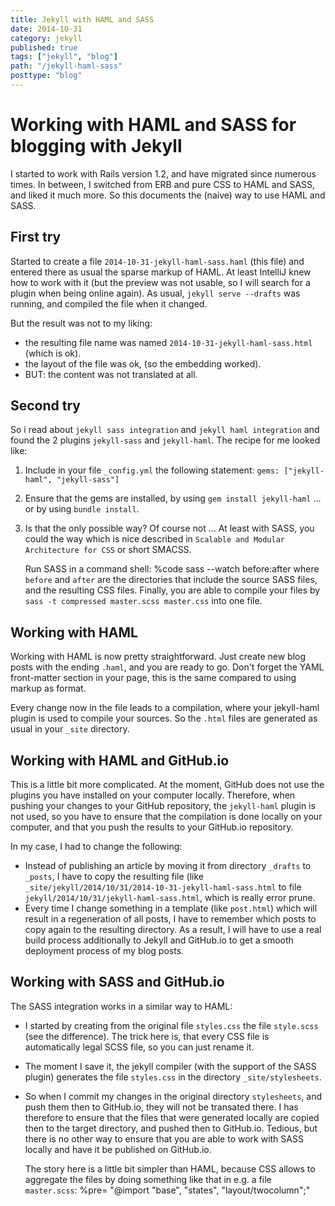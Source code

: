 ```yaml
---
title: Jekyll with HAML and SASS
date: 2014-10-31
category: jekyll
published: true
tags: ["jekyll", "blog"]
path: "/jekyll-haml-sass"
posttype: "blog"
---    
```


# Working with HAML and SASS for blogging with Jekyll

  I started to work with Rails version 1.2, and have migrated since numerous times.
  In between, I switched from ERB and pure CSS to HAML and SASS, and liked it
  much more. So this documents the (naive) way to use HAML and SASS.
  
## First try

  Started to create a file 
  `2014-10-31-jekyll-haml-sass.haml`
  (this file) and
  entered there as usual the sparse markup of HAML. At least IntelliJ knew how
  to work with it (but the preview was not usable, so I will search for a plugin
  when being online again). As usual,  `jekyll serve --drafts`
  was running, and
  compiled the file when it changed.

  But the result was not to my liking:

* the resulting file name was named  `2014-10-31-jekyll-haml-sass.html`
  (which is ok).
* the layout of the file was ok, (so the embedding worked).
* BUT: the content was not translated at all.

## Second try

  So i read about 
  `jekyll sass integration` and 
  `jekyll haml integration`
  and found the 2 plugins 
  `jekyll-sass`
  and 
  `jekyll-haml`. The recipe for me looked like:
1. Include in your file 
    `_config.yml`
    the following statement: 
    `gems: ["jekyll-haml", "jekyll-sass"]`
1. Ensure that the gems are installed, by using 
    `gem install jekyll-haml` ... or by using
    `bundle install`.
1. Is that the only possible way? Of course not ... 
  At least with SASS, you could the way which is nice described in 
  `Scalable and Modular Architecture for CSS`
  or short SMACSS.

    Run SASS in a command shell: 
    %code sass --watch before:after
    where  `before`  and `after`
    are the directories that include the source SASS files, and the resulting CSS files.
    Finally, you are able to compile your files by
    `sass -t compressed master.scss master.css`
    into one file.

## Working with HAML

  Working with HAML is now pretty straightforward. Just create new blog posts with
  the ending `.haml`, and you are ready to go. Don't forget the YAML front-matter
  section in your page, this is the same compared to using markup as format.

  Every change now in the file leads to a compilation, where your jekyll-haml plugin
  is used to compile your sources. So the `.html` files are generated
  as usual in your `_site` directory.

## Working with HAML and GitHub.io

  This is a little bit more complicated. At the moment, GitHub does not use the plugins
  you have installed on your computer locally. Therefore, when pushing your changes
  to your GitHub repository, the `jekyll-haml` plugin is not used,
  so you have to ensure that the compilation is done locally on your computer,
  and that you push the results to your GitHub.io repository.

  In my case, I had to change the following:
* Instead of publishing an article by moving it from directory `_drafts`
      to `_posts`, I have to copy the resulting file (like
      `_site/jekyll/2014/10/31/2014-10-31-jekyll-haml-sass.html` to
      file `jekyll/2014/10/31/jekyll-haml-sass.html`, which is really
      error prune.
* Every time I change something in a template (like `post.html`) which
      will result in a regeneration of all posts, I have to remember which posts
      to copy again to the resulting directory.
  As a result, I will have to use a real build process additionally to Jekyll and
  GitHub.io to get a smooth deployment process of my blog posts.

## Working with SASS and GitHub.io

  The SASS integration works in a similar way to HAML:
* I started by creating from the original file `styles.css` the file
      `style.scss` (see the difference). The trick here is, that every
      CSS file is automatically legal SCSS file, so you can just rename it.
* The moment I save it, the jekyll compiler (with the support of the SASS plugin)
      generates the file `styles.css` in the directory `_site/stylesheets`.
* So when I commit my changes in the original directory `stylesheets`,
      and push them then to GitHub.io, they will not be transated there.
  I has therefore to ensure that the files that were generated locally are copied then
  to the target directory, and pushed then to GitHub.io. Tedious, but there is no other
  way to ensure that you are able to work with SASS locally and have it be published on
  GitHub.io.

  The story here is a little bit simpler than HAML, because CSS allows to aggregate
  the files by doing something like that in e.g. a file `master.scss`:
  %pre= "@import \"base\", \"states\", \"layout/twocolumn\";"
